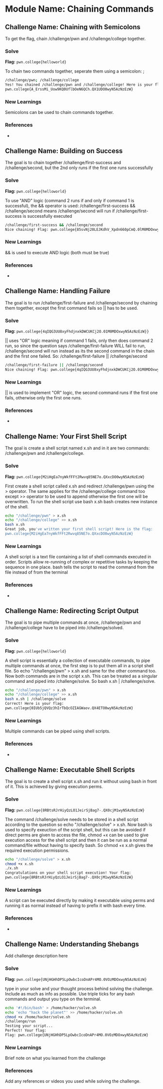 # Module Name: Chaining Commands

## Challenge Name: Chaining with Semicolons
To get the flag, chain /challenge/pwn and /challenge/college together.

### Solve
**Flag:** `pwn.college{helloworld}`

To chain two commands together, seperate them using a semicolon: <command1> ; <command2>

```bash
/challenge/pwn; /challenge/college
Yes! You chained /challenge/pwn and /challenge/college! Here is your flag:
pwn.college{A_ErssMi_Uow9KQ0UflbOeN6QCh.QX1UDO0wyN5AzNzEzW}
```

### New Learnings
Semicolons can be used to chain commands together.

### References 
-









## Challenge Name: Building on Success
The goal is to chain together /challenge/first-success and /challenge/second, but the 2nd only runs if the first one runs successfully

### Solve
**Flag:** `pwn.college{helloworld}`

To use "AND" logic (command 2 runs if and only if command 1 is successful), the && operator is used: /challenge/first-success && /challenge/second means /challenge/second will run if /challenge/first-success is
successfully executed

```bash
/challenge/first-success && /challenge/second
Nice chaining! Flag: pwn.college{85svNj20LEJKdhV_Xpdn660pCmQ.0lM0MDOxwyN5AzNzEzW}
```

### New Learnings
&& is used to execute AND logic (both must be true)

### References 
-









## Challenge Name: Handling Failure
The goal is to run /challenge/first-failure and /challenge/second by chaining them together, except the first command fails so || has to be used.

### Solve
**Flag:** `pwn.college{4qIQG3UU8xyFhdjnxkDWCUKCj2O.01M0MDOxwyN5AzNzEzW}}`

|| uses "OR" logic meaning if command 1 fails, only then does command 2 run, so since the question says /challenge/first-failure WILL fail to run, /challenge/second will run instead as its the second command in the chain
and the first one failed.
So: /challenge/first-failure || /challenge/second

```bash
/challenge/first-failure || /challenge/second
Nice chaining! Flag: pwn.college{4qIQG3UU8xyFhdjnxkDWCUKCj2O.01M0MDOxwyN5AzNzEzW}
```

### New Learnings
|| is used to implement "OR" logic, the second command runs if the first one fails, otherwise only the first one runs.

### References 
-









## Challenge Name: Your First Shell Script
The goal is create a shell script named x.sh and in it are two commands: /challenge/pwn and /challenge/college.

### Solve
**Flag:** `pwn.college{M2iHgEa7nyWkfFFt2Rwvq85NE7o.QXxcDO0wyN5AzNzEzW}`

First create a shell script called x.sh and redirect /challenge/pwn using the > operator. The same applies for the /challenge/college command too except >> operator to be used to append otherwise the first
one will be overwritten. To run the shell script use bash x.sh bash creates new instance of the shell.

```bash
echo "/challenge/pwn" > x.sh
echo "/challenge/college" >> x.sh
bash x.sh
Great job, you've written your first shell script! Here is the flag:
pwn.college{M2iHgEa7nyWkfFFt2Rwvq85NE7o.QXxcDO0wyN5AzNzEzW}
```

### New Learnings
A shell script is a text file containing a list of shell commands executed in order. Scripts allow re-running of complex or repetitive tasks by keeping the sequence in one place.
bash <shell script> tells the script to read the command from the file instead of from the terminal

### References 
-









## Challenge Name: Redirecting Script Output
The goal is to pipe multiple commands at once, /challenge/pwn and /challenge/college have to be piped into /challenge/solved.

### Solve
**Flag:** `pwn.college{helloworld}`

A shell script is essentially a collection of executable commands, to pipe multiple commands at once, the first step is to put them all in a script shell file. So echo "/challenge/pwn" > x.sh and same for the
other command too. Now both commands are in the script x.sh. This can be treated as a singular command and piped into /challenge/solve. So bash x.sh | /challenge/solve.

```bash
echo "/challenge/pwn" > x.sh
echo "/challenge/college" >> x.sh
bash x.sh | /challenge/solve
Correct! Here is your flag:
pwn.college{0IUb5jQVQz3hIrTbQcOZIAGWaov.QX4ETO0wyN5AzNzEzW}
```

### New Learnings
Multiple commands can be piped using shell scripts.

### References 
-









## Challenge Name: Executable Shell Scripts
The goal is to create a shell script x.sh and run it without using bash in front of it. This is achieved by giving execution perms.

### Solve
**Flag:** `pwn.college{8RBtsRJrHiyQzLO1JeirSjBag7-.QX0cjM1wyN5AzNzEzW}`

The command /challenge/solve needs to be stored in a shell script according to the question so echo "/challenge/solve" > x.sh. Now bash is used to specify exeuction of the script shell, but this can be avoided
if direct perms are given to access the file, chmod +x can be used to give execution access for the shell script and then it can be run as a normal command/file without having to specify bash.
So chmod +x x.sh gives the required execution permissions.

```bash
echo "/challenge/solve" > x.sh
chmod +x x.sh
./x.sh
Congratulations on your shell script execution! Your flag:
pwn.college{8RBtsRJrHiyQzLO1JeirSjBag7-.QX0cjM1wyN5AzNzEzW}
```

### New Learnings
A script can be executed directly by making it executable using perms and running it as normal instead of having to prefix it with bash every time.

### References 
-









## Challenge Name: Understanding Shebangs
Add challenge description here

### Solve
**Flag:** `pwn.college{UNjHGHhDP5LpOwbcIcoDnAPr4MO.0VOzMDOxwyN5AzNzEzW}`

type in your solve and your thought process behind solving the challenge. Include as much as info as possible. Use triple ticks for any bash commands and output you type on the terminal.

```bash
echo '#!/bin/bash' > /home/hacker/solve.sh
echo 'echo "hack the planet"' >> /home/hacker/solve.sh
chmod +x /home/hacker/solve.sh
/challenge/run
Testing your script...
Perfect! Your flag:
Flag: pwn.college{UNjHGHhDP5LpOwbcIcoDnAPr4MO.0VOzMDOxwyN5AzNzEzW}
```

### New Learnings
Brief note on what you learned from the challenge

### References 
Add any references or videos you used while solving the challenge.








